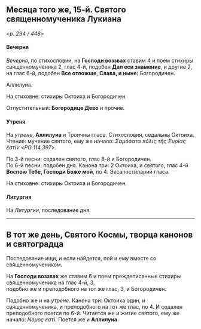 
## Месяца того же, 15-й. Святого священномученика Лукиана  

<*p. 294 / 448*>

#### Вечерня

*Вечерня*, по стихословии, на **Господи воззвах** ставим 4 и поем стихиры священномученика 2, глас 4-й, 
подобен **Дал еси знамение**, и другие 2, на глас 6-й, подобен **Все отложше**, **Слава, и ныне:** Богородичен. 

Аллилуиа. 

На стиховне: стихиры Октоиха и Богородичен.

Отпустительный: **Богородице Дево** и прочие. 

#### Утреня

На *утрене*, **Аллилуиа** и Троичны гласа. Стихословия, седальны Октоиха. Чтение: мучение святого, 
ему же начало: *Σαμόσατα πόλις τῆς Συρίας ἐστίν* <*PG 114,397*>.  

По 3-й песни: седален святого, глас 8-й и Богородичен.    
По 6-й песни: подобен дня. 
Канона три: 2 Октоиха, и святого, глас 4-й **Воспою Тебе, Господи Боже мой**, по 4. 
Эксапостиларий гласа. 

На стиховне: стихиры Октоиха и Богородичен. 

#### Литургия

На *Литургии*, последование дня. 

---

## В тот же день, Святого Космы, творца канонов и святоградца

Последование ищи, и если найдется, пой и ему вместе со священномучеником. 

На **Господи воззвах** же ставим 6 и поем преждеписанные стихиры священномученика на глас 4-й, 3,  
подобно же и преподобного на тот же глас, 3, и Богородичен. 

Подобно же и на *утрене*. Канона три: Октоиха один, и священномученика, и преподобного на тот же 
глас, по 4. И седален преподобного поется по 6-й. Читается же и житие святого, ему же начало: 
*Νόμος ἐστί*. Поется же и **Аллилуиа**. 
